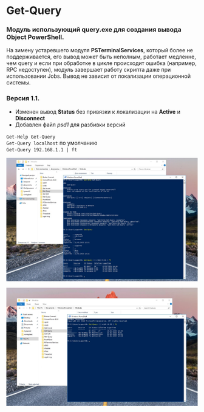 # Get-Query
### Модуль использующий query.exe для создания вывода Object PowerShell.
На зимену устаревшего модуля **PSTerminalServices**, который более не поддерживается, его вывод может быть неполным, работает медленне, чем query и если при обработке в цикле происходит ошибка (например, RPC недоступен), модуль завершает работу скрипта даже при использовании Jobs. Вывод не зависит от локализации операционной системы.

### Версия 1.1.
* Изменен вывод **Status** без привязки к локализации на **Active** и **Disconnect**
* Добавлен файл *psd1* для разбивки версий

`Get-Help Get-Query` \
`Get-Query localhost` по умолчанию \
`Get-Query 192.168.1.1 | ft`

![Image alt](https://github.com/Lifailon/Get-Query/blob/rsa/Screen/Get-Query-RU.jpg)

![Image alt](https://github.com/Lifailon/Get-Query/blob/rsa/Screen/Get-Query-EN.jpg)
